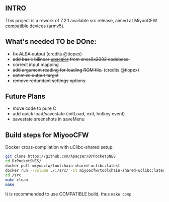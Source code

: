 ## INTRO

This project is a rework of 7.2.1 available src release, aimed at MiyooCFW compatible devices (armv5).

## What's needed TO be DOne:

- ~~fix ALSA output~~ (credits @tiopex)
- ~~add basic bilinear [upscaler](https://github.com/m45t3r/snes9x2002/blob/b65e88f52329696ce04beef8527ab159bcb56903/shell/scalers/scaler.c#L31) from snes9x2002 codebase.~~
- correct input mapping
- ~~add argument reading for loading ROM file.~~ (credits @tiopex)
- ~~optimize output target~~
- ~~remove redundant settings options.~~

## Future Plans
- move code to pure C
- add quick load/savestate (initLoad, exit, hotkey event)
- savestate sreenshots in saveMenu

## Build steps for MiyooCFW

Docker cross-compilation with uClibc-shared setup:
```sh
git clone https://github.com/Apaczer/DrPocketSNES
cd DrPocketSNES/
docker pull miyoocfw/toolchain-shared-uclibc:latest
docker run --volume ./:/src/ -it miyoocfw/toolchain-shared-uclibc:latest
cd /src
make clean
make
```
It is recommended to use COMPATIBLE build, thus `make comp`
